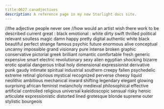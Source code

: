 ```yaml
---
title:0627.canadjectives
description: A reference page in my new Starlight docs site.
---
```

//the adjective people never see 
//how would an artist wish there work to be described 
current 
great : black 
emotional : white
dirty
swift 
thrilled
political
relevant
soulless
magic
damn
happy
pretty
digital
authentic
white
black
beautiful
perfect
strange
famous
psychic
future
enormous
alive
conceptual
uncanny
impossible
grand
visionary
pure
intense
broken
graphic
conservative
pictorial
greek
brilliant
romantic
comfortable
fresh
generic
expensive
smart
electric
revolutionary
sexy
alien
egyptian
shocking
bizarre
erotic
spatial
dangerous
tribal
holy
dimensional
expressionist
derivative
punk
gaudy
intimate
spiritual
industrial
southern
creepy
fallen
psychedelic
extreme
retinal
glorious
mystical
recognized
perverse
cheesy
liquid
neolithic
ambitious
mechanical
inward
shifting
legendary
elegant
glowing
surprising
african
feminist
melancholy
medieval
philosophical
effective
artificial
controlled
religious
universal
kaleidoscopic
sensual
risky
heroic
articulate
expressionistic
distorted
lined
grotesque
blonde
supreme
outer
stylistic
bourgeois